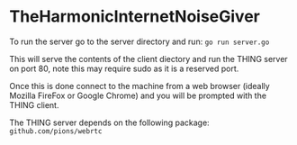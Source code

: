 # TheHarmonicInternetNoiseGiver

To run the server go to the server directory and run: 
`go run server.go`

This will serve the contents of the client diectory and run the
THING server on port 80, note this may require sudo as it is a
reserved port. 

Once this is done connect to the machine from a web browser (ideally
Mozilla FireFox or Google Chrome) and you will be prompted with the
THING client.

The THING server depends on the following package:
`github.com/pions/webrtc`